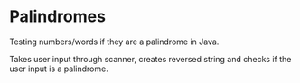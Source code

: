# Palindromes
Testing numbers/words if they are a palindrome in Java.

Takes user input through scanner, creates reversed string and checks if the user input is a palindrome.

